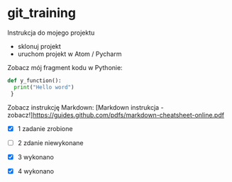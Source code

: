 # git_training

Instrukcja do mojego projektu

* sklonuj projekt
* uruchom projekt w Atom / Pycharm 

Zobacz mój fragment kodu w Pythonie:
```python
def y_function():
  print("Hello word")
 }
 ```
 
Zobacz instrukcję Markdown:
[Markdown instrukcja - zobacz!]https://guides.github.com/pdfs/markdown-cheatsheet-online.pdf

- [x] 1 zadanie zrobione
- [ ] 2 zdanie niewykonane
- [x] 3 wykonano
- [x] 4 wykonano 


